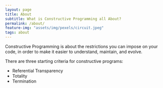```yaml
---
layout: page
title: About
subtitle: What is Constructive Programming all About?
permalink: /about/
feature-img: "assets/img/pexels/circuit.jpeg"
tags: about
---
```


Constructive Programming is about the restrictions you can impose on your code, in order to make it easier to understand, maintain, and evolve.

There are three starting criteria for constructive programs:

- Referential Transparency
- Totality
- Termination
